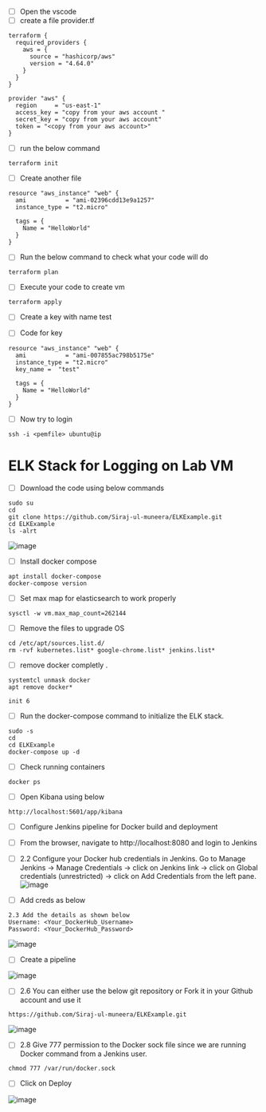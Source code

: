 - [ ] Open the vscode 
- [ ] create a file provider.tf

```
terraform {
  required_providers {
    aws = {
      source = "hashicorp/aws"
      version = "4.64.0"
    }
  }
}

provider "aws" {
  region     = "us-east-1"
  access_key = "copy from your aws account "
  secret_key = "copy from your aws account"
  token = "<copy from your aws account>"
}
```
- [ ] run the below command

```
terraform init
```

- [ ] Create another file

```
resource "aws_instance" "web" {
  ami           = "ami-02396cdd13e9a1257"
  instance_type = "t2.micro"

  tags = {
    Name = "HelloWorld"
  }
}
```


- [ ] Run the below command to check what your code will do

```
terraform plan
```

- [ ] Execute your code to create vm

```
terraform apply
```
- [ ] Create a key with name test

- [ ] Code for key

```
resource "aws_instance" "web" {
  ami           = "ami-007855ac798b5175e"
  instance_type = "t2.micro"
  key_name =  "test"

  tags = {
    Name = "HelloWorld"
  }
}
```

- [ ] Now try to login

```
ssh -i <pemfile> ubuntu@ip
```





# ELK Stack for Logging on Lab VM


- [ ] Download the code using below commands

```
sudo su
cd 
git clone https://github.com/Siraj-ul-muneera/ELKExample.git
cd ELKExample
ls -alrt

```
![image](https://user-images.githubusercontent.com/120269399/233933266-d29a4342-b6b2-49af-8e64-90fc951553ae.png)


- [ ] Install docker compose

```
apt install docker-compose
docker-compose version

```
 - [ ] Set max map for elasticsearch to work properly

```
sysctl -w vm.max_map_count=262144
```
- [ ] Remove the files to upgrade OS

```
cd /etc/apt/sources.list.d/
rm -rvf kubernetes.list* google-chrome.list* jenkins.list*
```
- [ ] remove docker completly .
```
systemtcl unmask docker
apt remove docker*

init 6
```
- [ ] 	Run the docker-compose command to initialize the ELK stack.
```
sudo -s
cd 
cd ELKExample
docker-compose up -d
```
 - [ ] Check running containers

```
docker ps 
```
 - [ ] Open Kibana using below

```
http://localhost:5601/app/kibana
```

 - [ ] Configure Jenkins pipeline for Docker build and deployment
 - [ ] From the browser, navigate to http://localhost:8080 and login to Jenkins
 - [ ] 	2.2	Configure your Docker hub credentials in Jenkins. Go to Manage Jenkins -> Manage Credentials -> click on Jenkins link -> click on Global credentials (unrestricted) -> click on Add Credentials from the left pane.
 ![image](https://user-images.githubusercontent.com/120269399/233934312-7bbd88bc-711b-4497-8dd3-aec98d8ceb47.png)


- [ ] Add creds as below

```
2.3	Add the details as shown below
Username: <Your_DockerHub_Username>
Password: <Your_DockerHub_Password>

```
![image](https://user-images.githubusercontent.com/120269399/233934461-20be5aa1-f899-4139-8545-75345080f17e.png)


- [ ] Create a pipeline


![image](https://user-images.githubusercontent.com/120269399/233934554-14681fd4-075f-40d4-90f2-d486dfc3d13b.png)

- [ ] 2.6	You can either use the below git repository or Fork it in your Github account and use it
```
https://github.com/Siraj-ul-muneera/ELKExample.git
```
![image](https://user-images.githubusercontent.com/120269399/233934797-9d165558-c6d1-4468-b347-1c3149ce8ec4.png)

- [ ] 2.8	Give 777 permission to the Docker sock file since we are running Docker command from a Jenkins user.

```
chmod 777 /var/run/docker.sock
```

 - [ ] Click on Deploy


![image](https://user-images.githubusercontent.com/120269399/233934994-3e93d3e6-e96f-422f-a046-de8427c74396.png)






